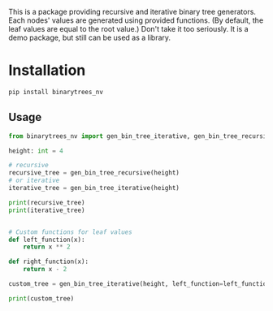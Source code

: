 This is a package providing recursive and iterative binary tree generators. Each nodes' values are generated using provided functions. (By default, the leaf values are equal to the root value.)
Don't take it too seriously. It is a demo package, but still can be used as a library.

# Installation
```bash
pip install binarytrees_nv
```

## Usage
```python
from binarytrees_nv import gen_bin_tree_iterative, gen_bin_tree_recursive

height: int = 4

# recursive
recursive_tree = gen_bin_tree_recursive(height)
# or iterative
iterative_tree = gen_bin_tree_iterative(height)

print(recursive_tree)
print(iterative_tree)


# Custom functions for leaf values
def left_function(x):
    return x ** 2

def right_function(x):
    return x - 2

custom_tree = gen_bin_tree_iterative(height, left_function=left_function, right_function=right_function)

print(custom_tree)
```
